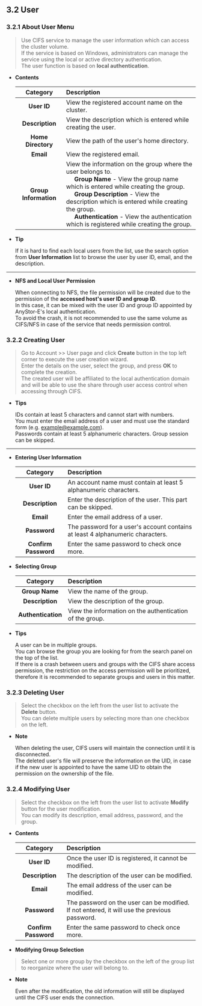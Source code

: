 ## 3.2 User

### 3.2.1 About User Menu
> Use CIFS service to manage the user information which can access the cluster volume.  
> If the service is based on Windows, administrators can manage the service using the local or active directory authentication.  
> The user function is based on **local authentication**.

* **Contents**
    
    | Category            	| Description  |
    | :---:           	| :--- |
    | **User ID**		| View the registered account name on the cluster. |
    | **Description** 	| View the description which is entered while creating the user. |
    | **Home Directory** 	| View the path of the user's home directory. |
    | **Email** 		| View the registered email. |
    | **Group Information** 		| View the information on the group where the user belongs to.<br> &nbsp;&nbsp;&nbsp;&nbsp; **Group Name** - View the group name which is entered while creating the group.<br> &nbsp;&nbsp;&nbsp;&nbsp; **Group Description** - View the description which is entered while creating the group.<br> &nbsp;&nbsp;&nbsp;&nbsp; **Authentication** - View the authentication which is registered while creating the group. |

+ **Tip**
    
    If it is hard to find each local users from the list, use the search option from **User Information** list to browse the user by user ID, email, and the description.

 ---

- **NFS and Local User Permission**
    
    When connecting to NFS, the file permission will be created due to the permission of the **accessed host's user ID and group ID**.   
    In this case, it can be mixed with the user ID and group ID appointed by AnyStor-E's local authentication.    
    To avoid the crash, it is not recommended to use the same volume as CIFS/NFS in case of the service that needs permission control.  
 
### 3.2.2 Creating User
> Go to Account >> User page and click **Create** button in the top left corner to execute the user creation wizard.  
> Enter the details on the user, select the group, and press **OK** to complete the creation.  
> The created user will be affiliated to the local authentication domain and will be able to use the share through user access control when accessing through CIFS.

+ **Tips**
    
    IDs contain at least 5 characters and cannot start with numbers.    
    You must enter the email address of a user and must use the standard form (e.g. example@example.com).   
    Passwords contain at least 5 alphanumeric characters.
    Group session can be skipped.  

---

* **Entering User Information**
    
    | Category            	| Description  |
    | :---:           	| :--- |
    | **User ID** 	| An account name must contain at least 5 alphanumeric characters. |
    | **Description** 	| Enter the description of the user. This part can be skipped. |
    | **Email** 		| Enter the email address of a user. |
    | **Password** 		| The password for a user's account contains at least 4 alphanumeric characters. |
    | **Confirm Password** 	| Enter the same password to check once more. |

* **Selecting Group**
    
    | Category            	| Description  |
    | :---:           	| :--- |
    | **Group Name** 	| View the name of the group. |
    | **Description** 	| View the description of the group. |
    | **Authentication** 		| View the information on the authentication of the group.    |

+ **Tips**
    
    A user can be in multiple groups.    
    You can browse the group you are looking for from the search panel on the top of the list.    
    If there is a crash between users and groups with the CIFS share access permission, the restriction on the access permission will be prioritized, therefore it is recommended to separate groups and users in this matter.

### 3.2.3 Deleting User

> Select the checkbox on the left from the user list to activate the **Delete** button.  
> You can delete multiple users by selecting more than one checkbox on the left.   

+ **Note**
    
    When deleting the user, CIFS users will maintain the connection until it is disconnected.    
    The deleted user's file will preserve the information on the UID, in case if the new user is appointed to have the same UID to obtain the permission on the ownership of the file.

### 3.2.4 Modifying User

> Select the checkbox on the left from the user list to activate **Modify** button for the user modification.    
> You can modify its description, email address, password, and the group.
 
* **Contents**
    
    | Category            	| Description  	|
    | :---:           	| :--- 		|
    | **User ID** 	|Once the user ID is registered, it cannot be modified. |
    | **Description** 	|The description of the user can be modified.  |
    | **Email** 		|The email address of the user can be modified. |
    | **Password** 		|The password on the user can be modified. If not entered, it will use the previous password.  |
    | **Confirm Password** 	|Enter the same password to check once more. |

* **Modifying Group Selection**

> Select one or more group by the checkbox on the left of the group list to reorganize where the user will belong to.

+ **Note**
    
    Even after the modification, the old information will still be displayed until the CIFS user ends the connection.

  
